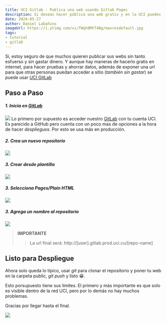 ```yaml
---
title: UCI Gitlab - Publica una web usando Gitlab Pages
description: Si deseas hacer pública una web gratis y en la UCI puedes usar el GitLab de la UCI para hacer pruebas sin gastar datos 😜
date: 2024-05-27
author: Daniel Labañino
imageUrl: https://i.ytimg.com/vi/TWqh9MtT4Bg/maxresdefault.jpg
tags:
- tutorial
- gitlab
---
```


Si, estoy seguro de que muchos quieren publicar sus webs sin tanto esfuerso y sin gastar dinero. Y aunque hay maneras de hacerlo gratis en internet, para hacer pruebas y ahorrar datos, además de exponer una *url* para que otras personas puedan acceder a sitio (*también sin gastar*) se puede usar [UCI GitLab](http://gitlab.prod.uci.cu)

## Paso a Paso 

##### 1. Inicia en [GitLab](https://gitlab.prod.uci.cu)
![](https://raw.githubusercontent.com/leonardof02/noob-blog/main/public/images/como-publicar-una%20web-con-gitlab-uci/Screenshot%20(39).png)
Lo primero por supuesto es acceder nuestro [GitLab](https://gitlab.prod.uci.cu) con tu cuenta UCI. Es parecido a GitHub pero cuenta con un poco mas de opciones a la hora de hacer *despliegues*. Por esto se usa más en producción.

##### 2. Crea un nuevo repositorio
![](https://raw.githubusercontent.com/leonardof02/noob-blog/main/public/images/como-publicar-una%20web-con-gitlab-uci/Screenshot%20(40).png)

##### 3. Crear desde plantilla
![](https://raw.githubusercontent.com/leonardof02/noob-blog/main/public/images/como-publicar-una%20web-con-gitlab-uci/Screenshot%20(41).png)

##### 3. Selecciona **Pages/Plain HTML**
![](https://raw.githubusercontent.com/leonardof02/noob-blog/main/public/images/como-publicar-una%20web-con-gitlab-uci/Screenshot%20(42).png)

##### 3. Agrega un nombre al repositorio
![](https://raw.githubusercontent.com/leonardof02/noob-blog/main/public/images/como-publicar-una%20web-con-gitlab-uci/Screenshot%20(43).png)

> **IMPORTANTE**
>> La url final será: http://[user].gitlab.prod.uci.cu/[repo-name]

## Listo para Despliegue
Ahora solo queda lo típico, usar *git* para clonar el repositorio y poner tu web en la carpeta public, *git push* y listo 😁.

Esto porsupuesto tiene sus límites. El primero y más importante es que solo es visible dentro de la red UCI, pero por lo demás no hay muchos problemas.

Gracias por llegar hasta el final.

[![](https://img.shields.io/badge/texelh4ck-GitHub?logo=github&color=rgb(20%2C20%2C20)
)](https://github.com/texelh4ck/)